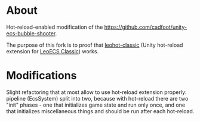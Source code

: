 # About

Hot-reload-enabled modification of the https://github.com/cadfoot/unity-ecs-bubble-shooter.

The purpose of this fork is to proof that [leohot-classic](https://github.com/kkolyan/leohot/tree/classic) (Unity hot-reload extension for [LeoECS Classic](https://github.com/Leopotam/ecs)) works.

# Modifications

Slight refactoring that at most allow to use hot-reload extension properly: pipeline (EcsSystem) split into two,
because with hot-reload there are two "init" phases - one that initializes game state and run only once,
and one that initializes miscellaneous things and should be run after each hot-reload.


